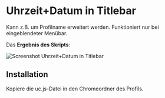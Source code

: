 # Uhrzeit+Datum in Titlebar
Kann z.B. um Profilname erweitert werden. Funktioniert nur bei eingeblendeter Menübar.

Das **Ergebnis des Skripts**:

![Screenshot Uhrzeit+Datum in Titlebar](https://github.com/ardiman/userChrome.js/raw/master/uhrunddatumintitlebar/scr_uhrdattitle.png)

## Installation
Kopiere die uc.js-Datei in den Chromeordner des Profils.

